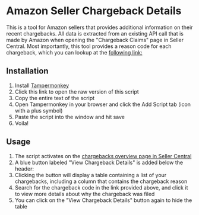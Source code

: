 # Amazon Seller Chargeback Details
This is a tool for Amazon sellers that provides additional information on their recent chargebacks. All data is extracted from an existing API call that is made by Amazon when opening the "Chargeback Claims" page in Seller Central. Most importantly, this tool provides a reason code for each chargeback, which you can lookup at the [following link:](https://midigator.com/chargeback-reason-codes/)

## Installation

1. Install [Tampermonkey]([https://tampermonkey.net/](https://chrome.google.com/webstore/detail/tampermonkey/dhdgffkkebhmkfjojejmpbldmpobfkfo))
1. Click this link to open the raw version of this script
1. Copy the entire text of the script
1. Open Tampermonkey in your browser and click the Add Script tab (icon with a plus symbol)
1. Paste the script into the window and hit save
1. Voila!

## Usage

1. The script activates on the [chargebacks overview page in Seller Central](https://sellercentral.amazon.com/gp/chargebacks/home.html)
2. A blue button labeled "View Chargeback Details" is added below the header:
3. Clicking the button will display a table containing a list of your chargebacks, including a column that contains the chargeback reason
4. Search for the chargeback code in the link provided above, and click it to view more details about why the chargeback was filed
5. You can click on the "View Chargeback Details" button again to hide the table
